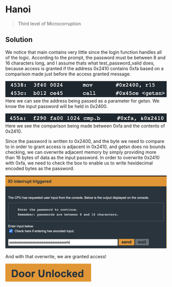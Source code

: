 Hanoi
=====

> Third level of Microcorruption

## Solution


We notice that main contains very little since the login function handles all of the logic. According to the prompt, the password must be between 8 and 16 characters long, and I assume thats what test_password_valid does, because access is granted if the address 0x2410 contains 0xfa based on a comparison made just before the access granted message. 

![address](password_address.png)
Here we can see the address being passed as a parameter for getsn. We know the input password will be held in 0x2400.

![compare](compare.png)
Here we see the comparison being made between 0xfa and the contents of 0x2410.

Since the password is written to 0x2400, and the byte we need to compare to in order to grant access is adjacent in 0x2410, and getsn does no bounds checking, we can overwrite adjacent memory by simply providing more than 16 bytes of data as the input password. In order to overwrite 0x2410 with 0xfa, we need to check the box to enable us to write hexidecimal encoded bytes as the password.

![overwrite](overwrite.png)

And with that overwrite, we are granted access!

![unlocked](unlocked.png)
